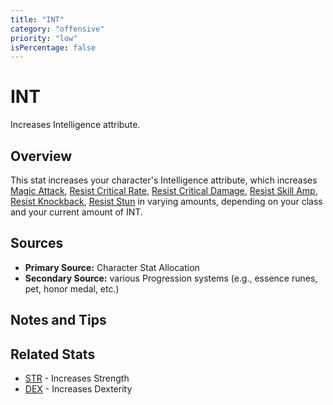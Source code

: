 ```yaml
---
title: "INT"
category: "offensive"
priority: "low"
isPercentage: false
---
```


# INT

Increases Intelligence attribute.

## Overview

This stat increases your character's Intelligence attribute, which increases [Magic Attack](/stats/magic-attack), [Resist Critical Rate](/stats/resist-critical-rate), [Resist Critical Damage](/stats/resist-critical-damage), [Resist Skill Amp](/stats/resist-skill-amp), [Resist Knockback](/stats/resist-knockback), [Resist Stun](/stats/resist-stun) in varying amounts, depending on your class and your current amount of INT. 

## Sources

- **Primary Source:** Character Stat Allocation
- **Secondary Source:** various Progression systems (e.g., essence runes, pet, honor medal, etc.)

## Notes and Tips

## Related Stats

- [STR](/stats/str) - Increases Strength
- [DEX](/stats/dex) - Increases Dexterity